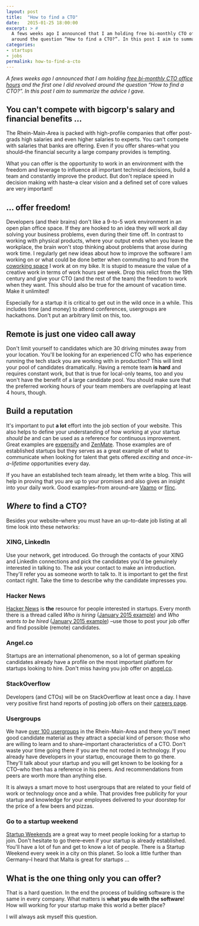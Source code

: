 ```yaml
---
layout: post
title:  "How to find a CTO"
date:   2015-01-25 18:00:00
excerpt: > #
  A fews weeks ago I announced that I am holding free bi-monthly CTO office hours and the first one I did revolved 
  around the question “How to find a CTO?”. In this post I aim to summarize the advice I gave.
categories:
- startups
- jobs
permalink: how-to-find-a-cto
---
```


*A fews weeks ago I announced that I am holding [free bi-monthly CTO office hours][1] and the first one I did revolved around the question “How to find a CTO?”. In this post I aim to summarize the advice I gave.*

## You can't compete with bigcorp's salary and financial benefits …

The Rhein-Main-Area is packed with high-profile companies that offer post-grads high salaries and even higher salaries to experts. You can't compete with salaries that banks are offering. Even if you offer shares–what you should–the financial security a large company provides is tempting.

What you can offer is the opportunity to work in an environment with the freedom and leverage to influence all important technical decisions, build a team and constantly improve the product. But don't replace speed in decision making with haste–a clear vision and a defined set of core values are very important!

## … offer freedom!

Developers (and their brains) don't like a 9-to-5 work environment in an open plan office space. If they are hooked to an idea they will work all day solving your business problems, even during their time off. In contrast to working with physical products, where your output ends when you leave the workplace, the brain won't stop thinking about problems that arose during work time. I regularly get new ideas about how to improve the software I am working on or what could be done better when commuting to and from the [coworking space][2] I work at on my bike. It is stupid to measure the value of a creative work in terms of work hours per week. Drop this relict from the 19th century and give your CTO (and the rest of the team) the freedom to work when they want. This should also be true for the amount of vacation time. Make it unlimited!

Especially for a startup it is critical to get out in the wild once in a while. This includes time (and money) to attend conferences, usergroups are hackathons. Don't put an arbitrary limit on this, too.

## Remote is just one video call away

Don't limit yourself to candidates which are 30 driving minutes away from your location. You'll be looking for an experienced CTO who has experience running the tech stack you are working with in production? This will limit your pool of candidates dramatically. Having a remote team **is hard** and requires constant work, but that is true for local-only teams, too and you won't have the benefit of a large candidate pool. You should make sure that the preferred working hours of your team members are overlapping at least 4 hours, though.

## Build a reputation

It's important to put **a lot** effort into the job section of your website. This also helps to define your understanding of how working at your startup *should be* and can be used as a reference for continuous improvement. Great examples are [expensify][3] and [ZenMate][4]. Those examples are of established startups but they serves as a great example of what to communicate when looking for talent that gets offered *exciting* and *once-in-a-lifetime* opportunities every day.

If you have an established tech team already, let them write a blog. This will help in proving that you are up to your promises and also gives an insight into your daily work. Good examples–from around–are [Vaamo][5] or [flinc][6].

## *Where* to find a CTO?

Besides your website–where you must have an up-to-date job listing at all time look into these networks:

### XING, LinkedIn

Use your network, get introduced. Go through the contacts of your XING and LinkedIn connections and pick the candidates you'd be genuinely interested in talking to. The ask your contact to make an introduction. They'll refer you as someone worth to talk to. It is important to get the first contact right. Take the time to describe why the candidate impresses you. 

### Hacker News

[Hacker News][8] is **the** resource for people interested in startups. Every month there is a thread called *Who is hiring* ([January 2015 example][9]) and *Who wants to be hired* ([January 2015 example][10]) –use those to post your job offer and find possible (remote) candidates. 

### Angel.co

Startups are an international phenomenon, so a lot of german speaking candidates already have a profile on the most important platform for startups looking to hire. Don't miss having you job offer on [angel.co][11].

### StackOverflow

Developers (and CTOs) will be on StackOverflow at least once a day. I have very positive first hand reports of posting job offers on their [careers page][12].

### Usergroups

We have [over 100 usergroups][7] in the Rhein-Main-Area and there you'll meet good candidate material as they attract a special kind of person: those who are willing to learn and to share–important characteristics of a CTO. Don't waste your time going there if you are the not rooted in technology. If you already have developers in your startup, encourage them to go there. They'll talk about your startup and you will get known to be looking for a CTO–who then has a reference in his peers. And recommendations from peers are worth more than anything else.

It is always a smart move to host usergroups that are related to your field of work or technology once and a while. That provides free publicity for your startup and knowledge for your employees delivered to your doorstep for the price of a few beers and pizzas. 

### Go to a startup weekend

[Startup Weekends][13] are a great way to meet people looking for a startup to join. Don't hesitate to go there–even if your startup is already established. You'll have a lot of fun and get to know a lot of people. There is a Startup Weekend every week in a city on this planet. So look a little further than Germany–I heard that Malta is great for startups …

## What is the one thing only you can offer?

That is a hard question. In the end the process of building software is the same in every company. What matters is **what you do with the software**! How will working for your startup make this world a better place?

I will always ask myself this question.

[1]: http://blog.coderbyheart.com/office-hours/
[2]: http://die-zentrale-ffm.de/
[3]: http://we.are.expensify.com/why-work-here/
[4]: https://zenmate.com/jobs/
[5]: http://codecraft.vaamo.de/
[6]: http://blog.flinc.org/devblog/
[7]: http://usergroups.rheinmainrocks.de/liste
[8]: https://news.ycombinator.com/
[9]: https://news.ycombinator.com/item?id=8822808
[10]: https://news.ycombinator.com/item?id=8822810
[11]: https://angel.co/
[12]: http://careers.stackoverflow.com/de/ 
[13]: http://startupweekend.org/
